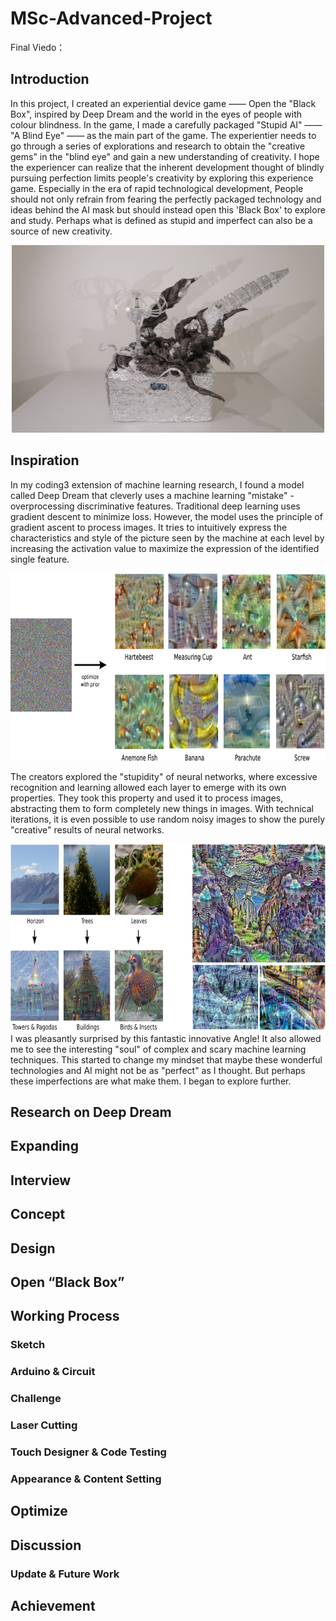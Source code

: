 # MSc-Advanced-Project

Final Viedo：


## Introduction
In this project, I created an experiential device game —— Open the "Black Box", inspired by Deep Dream and the world in the eyes of people with colour blindness. In the game, I made a carefully packaged "Stupid AI" —— "A Blind Eye" —— as the main part of the game. The experientier needs to go through a series of explorations and research to obtain the "creative gems" in the "blind eye" and gain a new understanding of creativity. I hope the experiencer can realize that the inherent development thought of blindly pursuing perfection limits people's creativity by exploring this experience game. Especially in the era of rapid technological development, People should not only refrain from fearing the perfectly packaged technology and ideas behind the AI mask but should instead open this 'Black Box' to explore and study. Perhaps what is defined as stupid and imperfect can also be a source of new creativity.

<div align=center>
<img src="https://github.com/AnnDkk/Creative-Making-Advanced-Physical-Computing/blob/main/image/final.jpg" width="500" height="300">
</div>

## Inspiration
In my coding3 extension of machine learning research, I found a model called Deep Dream that cleverly uses a machine learning "mistake" - overprocessing discriminative features. Traditional deep learning uses gradient descent to minimize loss. However, the model uses the principle of gradient ascent to process images. It tries to intuitively express the characteristics and style of the picture seen by the machine at each level by increasing the activation value to maximize the expression of the identified single feature.

<div align=center>
<img src="https://github.com/AnnDkk/MSc-Advanced-Project/blob/main/blog%20image/1.png" width="700" height="300">
</div>

The creators explored the "stupidity" of neural networks, where excessive recognition and learning allowed each layer to emerge with its own properties. They took this property and used it to process images, abstracting them to form completely new things in images.
With technical iterations, it is even possible to use random noisy images to show the purely "creative" results of neural networks.
</div> 

<div align=center>
<img src="https://github.com/AnnDkk/MSc-Advanced-Project/blob/main/blog%20image/2.png" width="700" height="300">
</div>
I was pleasantly surprised by this fantastic innovative Angle! It also allowed me to see the interesting "soul" of complex and scary machine learning techniques. This started to change my mindset that maybe these wonderful technologies and AI might not be as "perfect" as I thought. But perhaps these imperfections are what make them. I began to explore further.

## Research on Deep Dream


## Expanding



## Interview


## Concept


## Design

## Open “Black Box”

##  Working Process

### Sketch
### Arduino & Circuit
### Challenge
### Laser Cutting
### Touch Designer & Code Testing
### Appearance & Content Setting

## Optimize

## Discussion
### Update & Future Work

## Achievement
